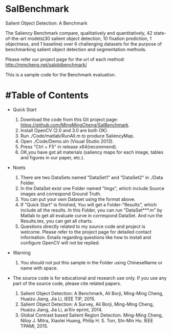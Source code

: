 # SalBenchmark
Salient Object Detection: A Benchmark


The Saliency Benchmark compare, qualitatively and quantitatively, 42 state-of-the-art models(30 salient object detection, 10 fixation prediction, 1 objectness, and 1 baseline) over 6 challenging datasets for the purpose of benchmarking salient object detection and segmentation methods. 


Please refer our project page for the url of each method: http://mmcheng.net/salobjbenchmark/


This is a sample code for the Benchmark evaluation.

#Table of Contents
=================

- Quick Start
	1. Download the code from this Git project page: https://github.com/MingMingCheng/SalBenchmark.
	2. Install OpenCV (2.0 and 3.0 are both OK).
	3. Run ./Code/matlab/RunAll.m to produce SaliencyMap.
	4. Open ./Code/Demo.sln (Visual Studio 2013).
	5. Press "Ctrl + F5" in release x64(recommend).
	6. OK,you have got all materials (saliency maps for each image, tables and figures in our paper, etc.).
	
- Noets
	1. There are two DataSets named "DataSet1" and "DataSet2" in ./Data Folder.
	2. In the DataSet exist one Folder named "Imgs", which include Source images and correspond Ground Truth. 
	3. You can put your own Dataset using the format above.
	4. If "Quick Start" is finished, You will get a Folder-"Results", which include all the results. In this Folder, you can run "DataSet***.m" by Matlab to get all evaluate curve in correspond DataSet. And run the Results.tex, you can get all charts.	
	5. Questions directly related to my source code and project is welcome. Please refer to the project page for detailed contact information. Emails regarding questions like how to install and configure OpenCV will not be replied.
	
- Warning
	1. You should not put this sample in the Folder using ChineseName or name with space.

- The source code is for educational and research use only. If you use any part of the source code, please cite related papers.
	1. Salient Object Detection: A Benchmark, Ali Borji, Ming-Ming Cheng, Huaizu Jiang, Jia Li, IEEE TIP, 2015.
	2. Salient Object Detection: A Survey, Ali Borji, Ming-Ming Cheng, Huaizu Jiang, Jia Li, arXiv eprint, 2014.
	3. Global Contrast based Salient Region Detection. Ming-Ming Cheng, Niloy J. Mitra, Xiaolei Huang, Philip H. S. Torr, Shi-Min Hu. IEEE TPAMI, 2015.
